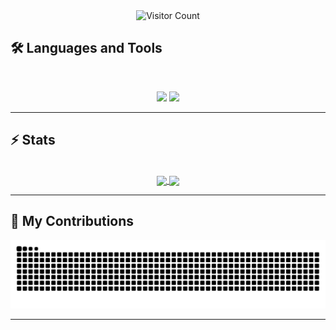 <div align="center"> 
  <img src="https://komarev.com/ghpvc/?username=fatiasss&color=blueviolet" alt="Visitor Count" />
</div>

## 🛠️ Languages and Tools

<br>

<p align="center">
  <img src="https://skillicons.dev/icons?i=java,nodejs,py,express,js" />
  <img src="https://skillicons.dev/icons?i=html,css,bootstrap,godot,vscode" />
</p>

<hr>

## ⚡️ Stats

<br>
<div align="center">
  <a href="#">
  <img height=200 align="center" src="https://github-readme-stats-five-olive-79.vercel.app/api/top-langs/?username=fatiasss&layout=donut&theme=transparent&hide=jupyter%20notebook" /> 

</a>

<a href="#">
  <img height=200 align="center" src="https://github-readme-stats-five-olive-79.vercel.app/api?username=fatiasss&show_icons=true&theme=transparent&rank_icon=github" /> 
</a>
</div>

<hr>

## 🐍 My Contributions

<div align="center">
  <picture>
    <source media="(prefers-color-scheme: dark)" srcset="https://raw.githubusercontent.com/fatiasss/fatiasss/output/github-contribution-grid-snake-dark.svg" />
    <source media="(prefers-color-scheme: light)" srcset="https://raw.githubusercontent.com/fatiasss/fatiasss/output/github-contribution-grid-snake.svg" />
    <img alt="github-snake" src="https://raw.githubusercontent.com/fatiasss/fatiasss/output/github-contribution-grid-snake.svg" />
  </picture>
</div>

<hr>

<!--
**fatiasss/fatiasss** is a ✨ _special_ ✨ repository because its `README.md` (this file) appears on your GitHub profile.

Here are some ideas to get you started:

- 🔭 I’m currently working on ...
- 🌱 I’m currently learning ...
- 👯 I’m looking to collaborate on ...
- 🤔 I’m looking for help with ...
- 💬 Ask me about ...
- 📫 How to reach me: ...
- 😄 Pronouns: ...
- ⚡ Fun fact: ...
-->
